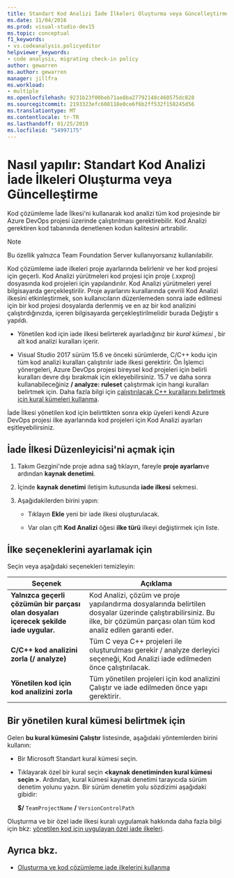 ```yaml
---
title: Standart Kod Analizi İade İlkeleri Oluşturma veya Güncelleştirme
ms.date: 11/04/2016
ms.prod: visual-studio-dev15
ms.topic: conceptual
f1_keywords:
- vs.codeanalysis.policyeditor
helpviewer_keywords:
- code analysis, migrating check-in policy
author: gewarren
ms.author: gewarren
manager: jillfra
ms.workload:
- multiple
ms.openlocfilehash: 9231b23f00beb71ae8ba27792148c460575dc828
ms.sourcegitcommit: 2193323efc608118e0ce6f6b2ff532f158245d56
ms.translationtype: MT
ms.contentlocale: tr-TR
ms.lasthandoff: 01/25/2019
ms.locfileid: "54997175"
---
```

# <a name="how-to-create-or-update-standard-code-analysis-check-in-policies"></a>Nasıl yapılır: Standart Kod Analizi İade İlkeleri Oluşturma veya Güncelleştirme

Kod çözümleme İade İlkesi'ni kullanarak kod analizi tüm kod projesinde bir Azure DevOps projesi üzerinde çalıştırılması gerektirebilir. Kod Analizi gerektiren kod tabanında denetlenen kodun kalitesini artırabilir.

> [!NOTE]
> Bu özellik yalnızca Team Foundation Server kullanıyorsanız kullanılabilir.

Kod çözümleme iade ilkeleri proje ayarlarında belirlenir ve her kod projesi için geçerli. Kod Analizi yürütmeleri kod projesi için proje (.xxproj) dosyasında kod projeleri için yapılandırılır. Kod Analizi yürütmeleri yerel bilgisayarda gerçekleştirilir. Proje ayarlarını kurallarında çevrili Kod Analizi ilkesini etkinleştirmek, son kullanıcıların düzenlemeden sonra iade edilmesi için bir kod projesi dosyalarda derlenmiş ve en az bir kod analizini çalıştırdığınızda, içeren bilgisayarda gerçekleştirilmelidir burada Değiştir s yapıldı.

- Yönetilen kod için iade ilkesi belirterek ayarladığınız bir *kural kümesi* , bir alt kod analizi kuralları içerir.

- Visual Studio 2017 sürüm 15.6 ve önceki sürümlerde, C/C++ kodu için tüm kod analizi kuralları çalıştırılır iade ilkesi gerektirir. Ön İşlemci yönergeleri, Azure DevOps projesi bireysel kod projeleri için belirli kuralları devre dışı bırakmak için ekleyebilirsiniz. 15.7 ve daha sonra kullanabileceğiniz **/ analyze: ruleset** çalıştırmak için hangi kuralları belirtmek için. Daha fazla bilgi için [çalıştırılacak C++ kurallarını belirtmek için kural kümeleri kullanma](using-rule-sets-to-specify-the-cpp-rules-to-run.md).

İade İlkesi yönetilen kod için belirttikten sonra ekip üyeleri kendi Azure DevOps projesi ilke ayarlarında kod projeleri için Kod Analizi ayarları eşitleyebilirsiniz.

## <a name="to-open-the-check-in-policy-editor"></a>İade İlkesi Düzenleyicisi'ni açmak için

1. Takım Gezgini'nde proje adına sağ tıklayın, fareyle **proje ayarları**ve ardından **kaynak denetimi**.

1. İçinde **kaynak denetimi** iletişim kutusunda **iade ilkesi** sekmesi.

1. Aşağıdakilerden birini yapın:

    - Tıklayın **Ekle** yeni bir iade ilkesi oluşturulacak.

    - Var olan çift **Kod Analizi** öğesi **ilke türü** ilkeyi değiştirmek için liste.

## <a name="to-set-policy-options"></a>İlke seçeneklerini ayarlamak için

Seçin veya aşağıdaki seçenekleri temizleyin:

|Seçenek|Açıklama|
|------------|-----------------|
|**Yalnızca geçerli çözümün bir parçası olan dosyaları içerecek şekilde iade uygular.**|Kod Analizi, çözüm ve proje yapılandırma dosyalarında belirtilen dosyalar üzerinde çalıştırabilirsiniz. Bu ilke, bir çözümün parçası olan tüm kod analiz edilen garanti eder.|
|**C/C++ kod analizini zorla (/ analyze)**|Tüm C veya C++ projeleri ile oluşturulması gerekir / analyze derleyici seçeneği, Kod Analizi iade edilmeden önce çalıştırılacak.|
|**Yönetilen kod için kod analizini zorla**|Tüm yönetilen projeleri için kod analizini Çalıştır ve iade edilmeden önce yapı gerektirir.|

## <a name="to-specify-a-managed-rule-set"></a>Bir yönetilen kural kümesi belirtmek için

Gelen **bu kural kümesini Çalıştır** listesinde, aşağıdaki yöntemlerden birini kullanın:

- Bir Microsoft Standart kural kümesi seçin.

- Tıklayarak özel bir kural seçin  **\<kaynak denetiminden kural kümesi seçin >**. Ardından, kural kümesi kaynak denetimi tarayıcıda sürüm denetim yolunu yazın. Bir sürüm denetim yolu sözdizimi aşağıdaki gibidir:

   **$/** `TeamProjectName` **/** `VersionControlPath`

Oluşturma ve bir özel iade ilkesi kuralı uygulamak hakkında daha fazla bilgi için bkz: [yönetilen kod için uygulayan özel iade ilkeleri](../code-quality/implementing-custom-code-analysis-check-in-policies-for-managed-code.md).

## <a name="see-also"></a>Ayrıca bkz.

- [Oluşturma ve kod çözümleme iade ilkelerini kullanma](../code-quality/how-to-create-or-update-standard-code-analysis-check-in-policies.md)